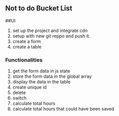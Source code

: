 ## Not to do Bucket List

##UI

1. set up the project and integrate cdn
2. setup with new git reppo and push it.
3. create a form
4. create a table

### Functionalities

1. get the form data in js state
2. store the form data in the global array
3. display the data in the table
4. create unique id
5. delete
6. switch
7. calculate total hours
8. calculate total hours that could have been saved
